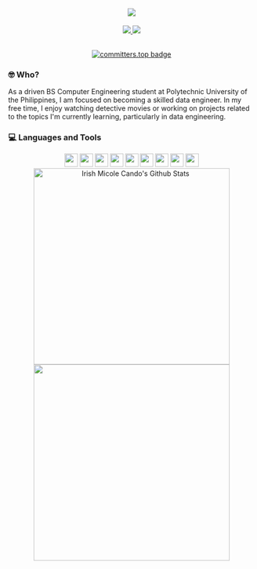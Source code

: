 <h1 align="center">
  <a href="https://git.io/typing-svg">
    <img src="https://readme-typing-svg.herokuapp.com/?lines=Hello!+👋;I'm+Irish.&center=true&size=30">
  </a>
</h1>

<div align="center">
  <a target="_blank" href="https://www.facebook.com/ayreeeshcando/">
      <img src="https://img.shields.io/badge/facebook-%231877F2.svg?style=for-the-badge&logo=facebook&logoColor=white%22%20height=%2225" />
   </a>
  <a target="_blank" href="https://www.linkedin.com/in/irish-micole-cando-851714225/">
    <img src="https://img.shields.io/badge/linkedin-%230077B5.svg?style=for-the-badge&logo=linkedin&logoColor=white%22%20height=%2225" />
  </a>
</div>
<br>

<div align="center">

[![committers.top badge](https://user-badge.committers.top/philippines/irishmicoletcando.svg)](https://user-badge.committers.top/philippines/irishmicoletcando)

</div> 

### 🤓 Who?
As a driven BS Computer Engineering student at Polytechnic University of the Philippines, I am focused on becoming a skilled data engineer. In my free time, I enjoy watching detective movies or working on projects related to the topics I'm currently learning, particularly in data engineering.

### 💻 Languages and Tools
<div align="center">
  <span><img src="https://img.shields.io/badge/html5-E34F26.svg?style=for-the-badge&logo=HTML5&logoColor=white" height="27px" /></span>
  <span><img src="https://img.shields.io/badge/css3-1572B6.svg?style=for-the-badge&logo=css3&logoColor=white" height="27px" /></span>
  <span><img src="https://img.shields.io/badge/javascript-F7DF1E.svg?style=for-the-badge&logo=javascript&logoColor=black" height="27px" /></span>
  <span><img src="https://img.shields.io/badge/python-ffd43b.svg?style=for-the-badge&logo=python&logoColor=306998" height="27px" /></span>
  <span><img src="https://img.shields.io/badge/Numpy-777BB4?style=for-the-badge&logo=numpy&logoColor=white" height="27px"></span>
  <span><img src="https://img.shields.io/badge/Pandas-2C2D72?style=for-the-badge&logo=pandas&logoColor=white" height="27px"></span>
  <span><img src="https://img.shields.io/badge/postgresql-555555.svg?&style=for-the-badge&logo=postgresql&logoColor=white" height="27px"/></span>
  <span><img src="https://img.shields.io/badge/git%20-%23F05032.svg?&style=for-the-badge&logo=git&logoColor=white" height="27px"></span>
  <span><img src="https://img.shields.io/badge/ubuntu-E95420?&style=for-the-badge&logo=ubuntu&logoColor=white" height="27px"></span>
</div>

<!-- stats -->
<div align="center">
   <img alt="Irish Micole Cando's Github Stats" width="400" src="https://github-readme-stats.vercel.app/api?username=irishmicoletcando&show_icons=true&theme=dark&bg_color=0D1117&text_color=ffffff&hide_border=true&icon_color=528AAE"/></a>
   <img width="400" src="https://github-readme-streak-stats.herokuapp.com/?user=irishmicoletcando&hide_border=true&show_icons=true&currStreakNum=FFFFFF&sideNums=FFFFFF&border=true&currStreakLabel=FFFFFF&background=0D1117&sideLabels=FFFFFF&dates=58A6FF" />
</div>



